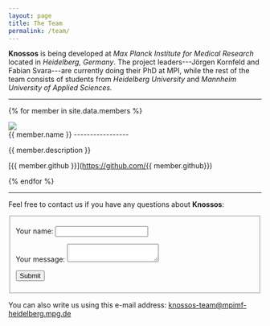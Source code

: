 ```yaml
---
layout: page
title: The Team
permalink: /team/
---
```

**Knossos** is being developed at *Max Planck Institute for
Medical Research* located in *Heidelberg, Germany*.
The project leaders---Jörgen Kornfeld and Fabian Svara---are currently doing
their PhD at MPI, while the rest of the team consists of students from
*Heidelberg University* and *Mannheim University of Applied Sciences.*

* * *

{% for member in site.data.members %}
<div>
<aside>
<img src="{{ site.baseurl }}/img/{{ member.picture }}">
</aside>

<div>
{{ member.name }}
-----------------

{{ member.description }}

<i class=" fa fa-github"></i> [{{ member.github }}](https://github.com/{{ member.github}})
</div>
</div>
{% endfor %}

* * *

Feel free to contact us if you have any questions about **Knossos**:

<fieldset>
<!-- http://forms.brace.io -->
<form>
<p>
<label for="text_field">Your name:</label>
<input type="text" id="text_field" />
</p>

<p>
<label for="text_area">Your message:</label>
<textarea id="text_area"></textarea>
</p>

<p><input class="button" type="submit" value="Submit" /></p>
</form>
</fieldset>

You can also write us using this e-mail address:
<span class="button">[knossos-team@mpimf-heidelberg.mpg.de](mailto:knossos-team@mpimf-heidelberg.mpg.de)
